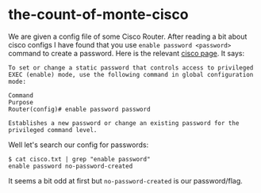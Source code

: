 # the-count-of-monte-cisco

We are given a config file of some Cisco Router. After reading a bit about cisco configs I have found that you use `enable password <password>` command to create a password. Here is the relevant [cisco page](https://www.cisco.com/c/en/us/td/docs/ios/12_2/security/configuration/guide/fsecur_c/scfpass.html). It says:
```Setting or Changing a Static Enable Password
To set or change a static password that controls access to privileged EXEC (enable) mode, use the following command in global configuration mode:

Command
Purpose
Router(config)# enable password password

Establishes a new password or change an existing password for the privileged command level.
```

Well let's search our config for passwords:
```
$ cat cisco.txt | grep "enable password"
enable password no-password-created
```

It seems a bit odd at first but `no-password-created` is our password/flag.


